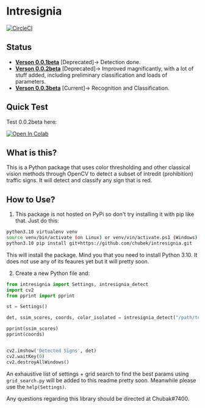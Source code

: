 # Intresignia

[![CircleCI](https://circleci.com/gh/Chubek/intresignia/tree/master.svg?style=shield)](https://circleci.com/gh/Chubek/intresignia/tree/master)

## Status
* [**Verson 0.0.1beta**](https://github.com/Chubek/intresignia/tree/ver0.0.1b) [Deprecated]-> Detection done.
* [**Verson 0.0.2beta**](https://github.com/Chubek/intresignia/tree/ver0.0.2b) [Deprecated]-> Improved magnificantly, with a lot of stuff added, including preliminary classification and loads of parameters.
* [**Verson 0.0.3beta**](https://github.com/Chubek/intresignia/tree/ver0.0.3b) [Current]-> Recognition and Classification.



## Quick Test

Test 0.0.2beta here:

[![Open In Colab](https://colab.research.google.com/assets/colab-badge.svg)](https://colab.research.google.com/github/Chubek/chubek/blob/master/detect_nb.ipynb)


## What is this?

This is a Python package that uses color thresholding and other classical vision methods through OpenCV to detect a subset of intredit (prohibition) traffic signs. It will detect and classify any sign that is red.


## How to Use?

1. This package is not hosted on PyPi so don't try installing it with pip like that. Just do this:

```bash
python3.10 virtualenv venv
source venv/bin/activate (on Linux) or venv/vin/activate.ps1 (Windows)
python3.10 pip install git+https://github.com/chubek/intresignia.git
```

This will install the package. Mind you that you need to install Python 3.10. It does not use any of its feaures yet but it will pretty soon.

2. Create a new Python file and:

```python
from intresignia import Settings, intresignia_detect
import cv2
from pprint import pprint

st = Settings()

det, ssim_scores, coords, color_isolated = intresignia_detect("/path/to/img.png", st)

pprint(ssim_scores)
pprint(coords)


cv2.imshow('Detected Signs', det)
cv2.waitKey(0)
cv2.destroyAllWindows()

```
An exhaustive list of settings + grid search to find the best params using `grid_search.py` will be added to this readme pretty soon. Meanwhile please use the `help(Settings)`.


Any questions regarding this library should be directed at Chubak#7400.